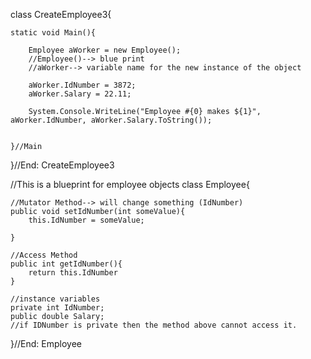 
class CreateEmployee3{
    
    static void Main(){
        
        Employee aWorker = new Employee();
        //Employee()--> blue print
        //aWorker--> variable name for the new instance of the object
        
        aWorker.IdNumber = 3872;
        aWorker.Salary = 22.11;
        
        System.Console.WriteLine("Employee #{0} makes ${1}", aWorker.IdNumber, aWorker.Salary.ToString());
        

    }//Main
}//End: CreateEmployee3

//This is a blueprint for employee objects
class Employee{
    
    //Mutator Method--> will change something (IdNumber)
    public void setIdNumber(int someValue){
        this.IdNumber = someValue;
        
    }
    
    //Access Method
    public int getIdNumber(){
        return this.IdNumber
    }
    
    //instance variables
    private int IdNumber;
    public double Salary;
    //if IDNumber is private then the method above cannot access it.
    
}//End: Employee
